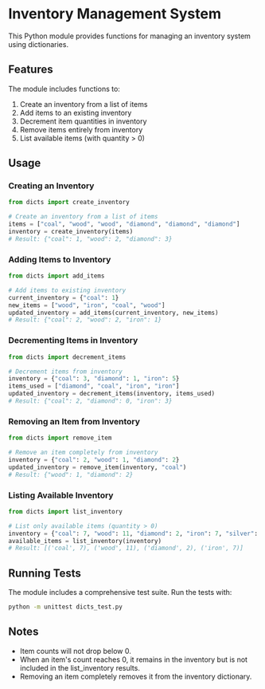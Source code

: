 # Inventory Management System

This Python module provides functions for managing an inventory system using dictionaries.

## Features

The module includes functions to:

1. Create an inventory from a list of items
2. Add items to an existing inventory
3. Decrement item quantities in inventory
4. Remove items entirely from inventory
5. List available items (with quantity > 0)

## Usage

### Creating an Inventory

```python
from dicts import create_inventory

# Create an inventory from a list of items
items = ["coal", "wood", "wood", "diamond", "diamond", "diamond"]
inventory = create_inventory(items)
# Result: {"coal": 1, "wood": 2, "diamond": 3}
```

### Adding Items to Inventory

```python
from dicts import add_items

# Add items to existing inventory
current_inventory = {"coal": 1}
new_items = ["wood", "iron", "coal", "wood"]
updated_inventory = add_items(current_inventory, new_items)
# Result: {"coal": 2, "wood": 2, "iron": 1}
```

### Decrementing Items in Inventory

```python
from dicts import decrement_items

# Decrement items from inventory
inventory = {"coal": 3, "diamond": 1, "iron": 5}
items_used = ["diamond", "coal", "iron", "iron"]
updated_inventory = decrement_items(inventory, items_used)
# Result: {"coal": 2, "diamond": 0, "iron": 3}
```

### Removing an Item from Inventory

```python
from dicts import remove_item

# Remove an item completely from inventory
inventory = {"coal": 2, "wood": 1, "diamond": 2}
updated_inventory = remove_item(inventory, "coal")
# Result: {"wood": 1, "diamond": 2}
```

### Listing Available Inventory

```python
from dicts import list_inventory

# List only available items (quantity > 0)
inventory = {"coal": 7, "wood": 11, "diamond": 2, "iron": 7, "silver": 0}
available_items = list_inventory(inventory)
# Result: [('coal', 7), ('wood', 11), ('diamond', 2), ('iron', 7)]
```

## Running Tests

The module includes a comprehensive test suite. Run the tests with:

```bash
python -m unittest dicts_test.py
```

## Notes

- Item counts will not drop below 0.
- When an item's count reaches 0, it remains in the inventory but is not included in the list_inventory results.
- Removing an item completely removes it from the inventory dictionary.
